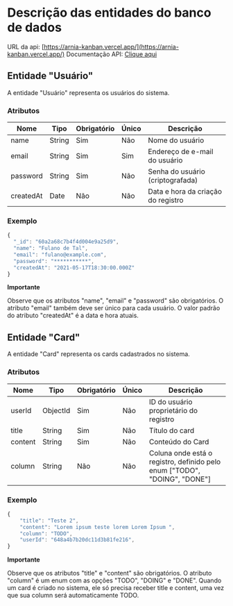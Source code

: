 # Descrição das entidades do banco de dados

URL da api: [https://arnia-kanban.vercel.app/](https://arnia-kanban.vercel.app/)
Documentação API: [Clique aqui](https://drive.google.com/file/d/1aTHbfYA6azh6Thv28CKEJ1KtklDkNccR/view?usp=drive_link)

## Entidade "Usuário"

A entidade "Usuário" representa os usuários do sistema.

### Atributos

| Nome      | Tipo   | Obrigatório | Único | Descrição                          |
| --------- | ------ | ----------- | ----- | ---------------------------------- |
| name      | String | Sim         | Não   | Nome do usuário                    |
| email     | String | Sim         | Sim   | Endereço de e-mail do usuário      |
| password  | String | Sim         | Não   | Senha do usuário (criptografada)   |
| createdAt | Date   | Não         | Não   | Data e hora da criação do registro |

### Exemplo

```javascript
{
  "_id": "60a2a68c7b4f4d004e9a25d9",
  "name": "Fulano de Tal",
  "email": "fulano@example.com",
  "password": "***********",
  "createdAt": "2021-05-17T18:30:00.000Z"
}
```

**Importante**

Observe que os atributos "name", "email" e "password" são obrigatórios. O atributo "email" também deve ser único para cada usuário. O valor padrão do atributo "createdAt" é a data e hora atuais.


## Entidade "Card"

A entidade "Card" representa os cards cadastrados no sistema.

### Atributos

| Nome    | Tipo     | Obrigatório | Único | Descrição                                                                 |
| ------- | -------- | ----------- | ----- | ------------------------------------------------------------------------- |
| userId  | ObjectId | Sim         | Não   | ID do usuário proprietário do registro                                    |
| title   | String   | Sim         | Não   | Título do card                                                            |
| content | String   | Sim         | Não   | Conteúdo do Card                                                          |
| column  | String   | Não         | Não   | Coluna onde está o registro, definido pelo enum ["TODO", "DOING", "DONE"] |

### Exemplo

```javascript
{
    "title": "Teste 2",
    "content": "Lorem ipsum teste lorem Lorem Ipsum ",
    "column": "TODO",
    "userId": "648a4b7b20dc11d3b81fe216",
}
```

**Importante**

Observe que os atributos  "title" e "content" são obrigatórios. O atributo "column" é um enum com as opções "TODO", "DOING" e "DONE". Quando um card é criado no sistema, ele só precisa receber title e content, uma vez que sua column será automaticamente TODO. 
